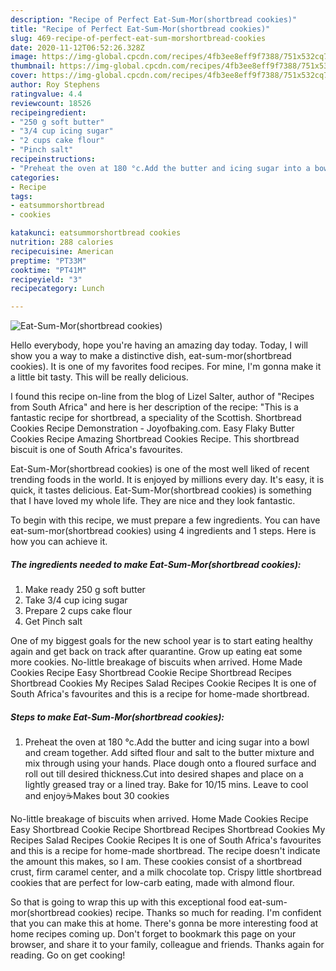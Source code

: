 ```yaml
---
description: "Recipe of Perfect Eat-Sum-Mor(shortbread cookies)"
title: "Recipe of Perfect Eat-Sum-Mor(shortbread cookies)"
slug: 469-recipe-of-perfect-eat-sum-morshortbread-cookies
date: 2020-11-12T06:52:26.328Z
image: https://img-global.cpcdn.com/recipes/4fb3ee8eff9f7388/751x532cq70/eat-sum-morshortbread-cookies-recipe-main-photo.jpg
thumbnail: https://img-global.cpcdn.com/recipes/4fb3ee8eff9f7388/751x532cq70/eat-sum-morshortbread-cookies-recipe-main-photo.jpg
cover: https://img-global.cpcdn.com/recipes/4fb3ee8eff9f7388/751x532cq70/eat-sum-morshortbread-cookies-recipe-main-photo.jpg
author: Roy Stephens
ratingvalue: 4.4
reviewcount: 18526
recipeingredient:
- "250 g soft butter"
- "3/4 cup icing sugar"
- "2 cups cake flour"
- "Pinch salt"
recipeinstructions:
- "Preheat the oven at 180 °c.Add the butter and icing sugar into a bowl and cream together. Add sifted flour and salt to the butter mixture and mix through using your hands. Place dough onto a floured surface and roll out till desired thickness.Cut into desired shapes and place on a lightly greased tray or a lined tray. Bake for 10/15 mins. Leave to cool and enjoy☕Makes bout 30 cookies"
categories:
- Recipe
tags:
- eatsummorshortbread
- cookies

katakunci: eatsummorshortbread cookies 
nutrition: 288 calories
recipecuisine: American
preptime: "PT33M"
cooktime: "PT41M"
recipeyield: "3"
recipecategory: Lunch

---
```



![Eat-Sum-Mor(shortbread cookies)](https://img-global.cpcdn.com/recipes/4fb3ee8eff9f7388/751x532cq70/eat-sum-morshortbread-cookies-recipe-main-photo.jpg)

Hello everybody, hope you're having an amazing day today. Today, I will show you a way to make a distinctive dish, eat-sum-mor(shortbread cookies). It is one of my favorites food recipes. For mine, I'm gonna make it a little bit tasty. This will be really delicious.

I found this recipe on-line from the blog of Lizel Salter, author of &#34;Recipes from South Africa&#34; and here is her description of the recipe: &#34;This is a fantastic recipe for shortbread, a speciality of the Scottish. Shortbread Cookies Recipe Demonstration - Joyofbaking.com. Easy Flaky Butter Cookies Recipe Amazing Shortbread Cookies Recipe. This shortbread biscuit is one of South Africa&#39;s favourites.

Eat-Sum-Mor(shortbread cookies) is one of the most well liked of recent trending foods in the world. It is enjoyed by millions every day. It's easy, it is quick, it tastes delicious. Eat-Sum-Mor(shortbread cookies) is something that I have loved my whole life. They are nice and they look fantastic.


To begin with this recipe, we must prepare a few ingredients. You can have eat-sum-mor(shortbread cookies) using 4 ingredients and 1 steps. Here is how you can achieve it.

<!--inarticleads1-->

##### The ingredients needed to make Eat-Sum-Mor(shortbread cookies):

1. Make ready 250 g soft butter
1. Take 3/4 cup icing sugar
1. Prepare 2 cups cake flour
1. Get Pinch salt


One of my biggest goals for the new school year is to start eating healthy again and get back on track after quarantine. Grow up eating eat some more cookies. No-little breakage of biscuits when arrived. Home Made Cookies Recipe Easy Shortbread Cookie Recipe Shortbread Recipes Shortbread Cookies My Recipes Salad Recipes Cookie Recipes It is one of South Africa&#39;s favourites and this is a recipe for home-made shortbread. 

<!--inarticleads2-->

##### Steps to make Eat-Sum-Mor(shortbread cookies):

1. Preheat the oven at 180 °c.Add the butter and icing sugar into a bowl and cream together. Add sifted flour and salt to the butter mixture and mix through using your hands. Place dough onto a floured surface and roll out till desired thickness.Cut into desired shapes and place on a lightly greased tray or a lined tray. Bake for 10/15 mins. Leave to cool and enjoy☕Makes bout 30 cookies


No-little breakage of biscuits when arrived. Home Made Cookies Recipe Easy Shortbread Cookie Recipe Shortbread Recipes Shortbread Cookies My Recipes Salad Recipes Cookie Recipes It is one of South Africa&#39;s favourites and this is a recipe for home-made shortbread. The recipe doesn&#39;t indicate the amount this makes, so I am. These cookies consist of a shortbread crust, firm caramel center, and a milk chocolate top. Crispy little shortbread cookies that are perfect for low-carb eating, made with almond flour. 

So that is going to wrap this up with this exceptional food eat-sum-mor(shortbread cookies) recipe. Thanks so much for reading. I'm confident that you can make this at home. There's gonna be more interesting food at home recipes coming up. Don't forget to bookmark this page on your browser, and share it to your family, colleague and friends. Thanks again for reading. Go on get cooking!
